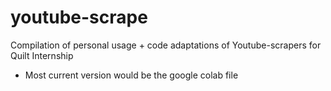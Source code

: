 # youtube-scrape
Compilation of personal usage + code adaptations of Youtube-scrapers for Quilt Internship

- Most current version would be the google colab file

